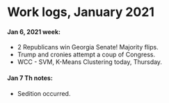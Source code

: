 # Work logs, January 2021  

#### Jan 6, 2021 week:  
  * 2 Republicans win Georgia Senate! Majority flips.  
  * Trump and cronies attempt a coup of Congress.  
  * WCC - SVM, K-Means Clustering today, Thursday.  
  
#### Jan 7 Th notes:  
  * Sedition occurred.  
  
